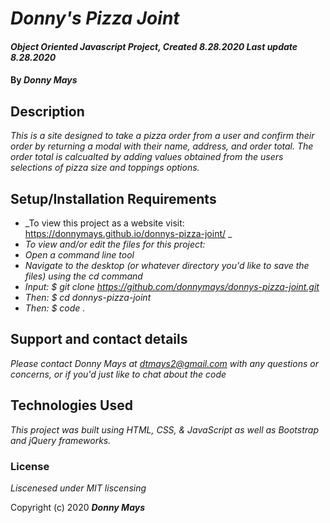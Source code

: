 # _Donny's Pizza Joint_

#### _Object Oriented Javascript Project, Created 8.28.2020 Last update 8.28.2020_

#### By _**Donny Mays**_

## Description

_This is a site designed to take a pizza order from a user and confirm their order by returning a modal with their name, address, and order total.  The order total is calcualted by adding values obtained from the users selections of pizza size and toppings options._

## Setup/Installation Requirements

* _To view this project as a website visit: https://donnymays.github.io/donnys-pizza-joint/ _
* _To view and/or edit the files for this project:_
* _Open a command line tool_
* _Navigate to the desktop (or whatever directory you'd like to save the files) using the cd command_
* _Input: $ git clone https://github.com/donnymays/donnys-pizza-joint.git_
* _Then: $ cd donnys-pizza-joint_
* _Then: $ code ._


## Support and contact details

_Please contact Donny Mays at dtmays2@gmail.com with any questions or concerns, or if you'd just like to chat about the code_

## Technologies Used

_This project was built using HTML, CSS, & JavaScript as well as Bootstrap and jQuery frameworks._

### License

*Liscenesed under MIT liscensing*

Copyright (c) 2020 **_Donny Mays_**